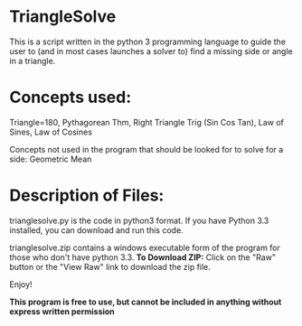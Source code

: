 TriangleSolve
====
This is a script written in the python 3 programming language to guide the user to (and in most cases launches a solver 
to) find a missing side or angle in a triangle.


Concepts used:
====
Triangle=180, Pythagorean Thm, Right Triangle Trig (Sin Cos Tan), Law of Sines, Law of Cosines

Concepts not used in the program that should be looked for to solve for a side: Geometric Mean

Description of Files:
====
trianglesolve.py is the code in python3 format. If you have Python 3.3 installed, you can download and run this code.

trianglesolve.zip contains a windows executable form of the program for those who don't have python 3.3. **To Download ZIP:** Click on the "Raw" button or the "View Raw" link to download the zip file.

Enjoy!

**This program is free to use, but cannot be included in anything without express written permission**
